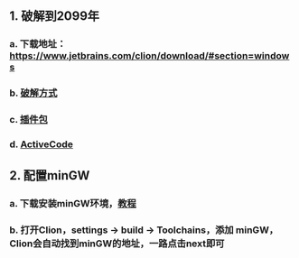 ## 1. 破解到2099年
### a. 下载地址：https://www.jetbrains.com/clion/download/#section=windows
### b. [破解方式](https://www.jb51.net/article/200548.htm)
### c. [插件包](Idea破解/BetterIntelliJ.zip)
### d. [ActiveCode](Idea破解/ActiveCode.txt)

## 2. 配置minGW
### a. 下载安装minGW环境，[教程](https://blog.csdn.net/jiqiren_dasheng/article/details/103775488)
### b. 打开Clion，settings -> build -> Toolchains，添加 minGW，Clion会自动找到minGW的地址，一路点击next即可

